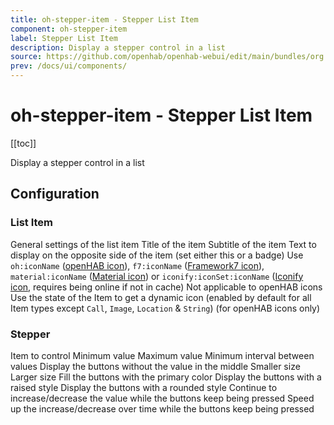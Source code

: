 ```yaml
---
title: oh-stepper-item - Stepper List Item
component: oh-stepper-item
label: Stepper List Item
description: Display a stepper control in a list
source: https://github.com/openhab/openhab-webui/edit/main/bundles/org.openhab.ui/doc/components/oh-stepper-item.md
prev: /docs/ui/components/
---
```


# oh-stepper-item - Stepper List Item

<!-- Put a screenshot here if relevant:
![](./images/oh-stepper-item/header.jpg)
-->

[[toc]]

<!-- Note: you can overwrite the definition-provided description and add your own intro/additional sections instead -->
<!-- DO NOT REMOVE the following comments if you intend to keep the definition-provided description -->
<!-- GENERATED componentDescription -->
Display a stepper control in a list
<!-- GENERATED /componentDescription -->

## Configuration

<!-- DO NOT REMOVE the following comments -->
<!-- GENERATED props -->
### List Item
<div class="props">
<PropGroup name="listitem" label="List Item">
  General settings of the list item
<PropBlock type="TEXT" name="title" label="Title">
  <PropDescription>
    Title of the item
  </PropDescription>
</PropBlock>
<PropBlock type="TEXT" name="subtitle" label="Subtitle">
  <PropDescription>
    Subtitle of the item
  </PropDescription>
</PropBlock>
<PropBlock type="TEXT" name="after" label="After">
  <PropDescription>
    Text to display on the opposite side of the item (set either this or a badge)
  </PropDescription>
</PropBlock>
<PropBlock type="TEXT" name="icon" label="Icon">
  <PropDescription>
    Use <code>oh:iconName</code> (<a class="external text-color-blue" target="_blank" href="https://www.openhab.org/link/icons">openHAB icon</a>), <code>f7:iconName</code> (<a class="external text-color-blue" target="_blank" href="https://framework7.io/icons/">Framework7 icon</a>), <code>material:iconName</code> (<a class="external text-color-blue" target="_blank" href="https://jossef.github.io/material-design-icons-iconfont/">Material icon</a>) or <code>iconify:iconSet:iconName</code> (<a class="external text-color-blue" target="_blank" href="https://icon-sets.iconify.design">Iconify icon</a>, requires being online if not in cache)
  </PropDescription>
</PropBlock>
<PropBlock type="TEXT" name="iconColor" label="Icon Color">
  <PropDescription>
    Not applicable to openHAB icons
  </PropDescription>
</PropBlock>
<PropBlock type="BOOLEAN" name="iconUseState" label="Icon depends on state">
  <PropDescription>
    Use the state of the Item to get a dynamic icon (enabled by default for all Item types except <code>Call</code>, <code>Image</code>, <code>Location</code> & <code>String</code>) (for openHAB icons only)
  </PropDescription>
</PropBlock>
</PropGroup>
</div>

### Stepper
<div class="props">
<PropGroup name="stepper" label="Stepper">
<PropBlock type="TEXT" name="item" label="Item" context="item">
  <PropDescription>
    Item to control
  </PropDescription>
</PropBlock>
<PropBlock type="DECIMAL" name="min" label="Min">
  <PropDescription>
    Minimum value
  </PropDescription>
</PropBlock>
<PropBlock type="DECIMAL" name="max" label="Max">
  <PropDescription>
    Maximum value
  </PropDescription>
</PropBlock>
<PropBlock type="DECIMAL" name="step" label="Step">
  <PropDescription>
    Minimum interval between values
  </PropDescription>
</PropBlock>
<PropBlock type="BOOLEAN" name="buttonsOnly" label="Buttons Only">
  <PropDescription>
    Display the buttons without the value in the middle
  </PropDescription>
</PropBlock>
<PropBlock type="BOOLEAN" name="small" label="Small">
  <PropDescription>
    Smaller size
  </PropDescription>
</PropBlock>
<PropBlock type="BOOLEAN" name="large" label="Large">
  <PropDescription>
    Larger size
  </PropDescription>
</PropBlock>
<PropBlock type="BOOLEAN" name="fill" label="Fill">
  <PropDescription>
    Fill the buttons with the primary color
  </PropDescription>
</PropBlock>
<PropBlock type="BOOLEAN" name="raised" label="Raised">
  <PropDescription>
    Display the buttons with a raised style
  </PropDescription>
</PropBlock>
<PropBlock type="BOOLEAN" name="round" label="Round">
  <PropDescription>
    Display the buttons with a rounded style
  </PropDescription>
</PropBlock>
<PropBlock type="BOOLEAN" name="autorepeat" label="Auto-repeat">
  <PropDescription>
    Continue to increase/decrease the value while the buttons keep being pressed
  </PropDescription>
</PropBlock>
<PropBlock type="BOOLEAN" name="autorepeatDynamic" label="Dynamic Auto-repeat">
  <PropDescription>
    Speed up the increase/decrease over time while the buttons keep being pressed
  </PropDescription>
</PropBlock>
</PropGroup>
</div>


<!-- GENERATED /props -->

<!-- If applicable describe how properties are forwarded to a underlying component from Framework7, ECharts, etc.:
### Inherited Properties

-->

<!-- If applicable describe the slots recognized by the component and what they represent:
### Slots

#### `default`

The contents of the oh-stepper-item.

-->

<!-- Add as many examples as desired - put the YAML in a details container when it becomes too long (~150/200+ lines):
## Examples

### Example 1

![](./images/oh-stepper-item/example1.jpg)

```yaml
component: oh-stepper-item
config:
  prop1: value1
  prop2: value2
```

### Example 2

![](./images/oh-stepper-item/example2.jpg)

::: details YAML
```yaml
component: oh-stepper-item
config:
  prop1: value1
  prop2: value2
slots
```
:::

-->

<!-- Try to clean up URLs to the forum (https://community.openhab.org/t/<threadID>[/<postID>] should suffice)
## Community Resources

- [Community Post 1](https://community.openhab.org/t/12345)
- [Community Post 2](https://community.openhab.org/t/23456)
-->
